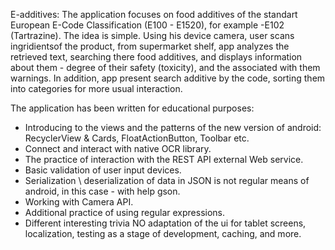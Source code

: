 E-additives:
The application focuses on food additives of the standart European  E-Code Classification (E100 - E1520),
for example -E102 (Tartrazine). The idea is simple. Using his device camera, user scans ingridientsof the product,
from supermarket shelf, app analyzes the retrieved text, searching there food additives, and displays information about
them - degree of their safety (toxicity), and the associated with them warnings.
In addition, app present search additive by the code, sorting them into categories for more usual interaction.

The application has been written for educational purposes:
- Introducing to the views and the patterns of the new version of android: RecyclerView & Cards, FloatActionButton, Toolbar etc.
- Connect and interact with native OCR library.
- The practice of interaction with the REST API external Web service.
- Basic validation of user input devices.
- Serialization \ deserialization of data in JSON is not regular means of android, in this case - with help gson.
- Working with Camera API.
- Additional practice of using regular expressions.
- Different interesting trivia
NO adaptation of the ui for tablet screens, localization, testing as a stage of development, caching, and more.
